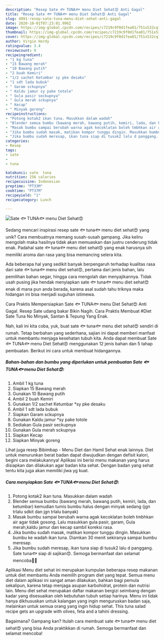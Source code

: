 ```yaml
---
description: "Resep Sate 🐟 TUNA🐟 menu Diet Sehat😍 Anti Gagal"
title: "Resep Sate 🐟 TUNA🐟 menu Diet Sehat😍 Anti Gagal"
slug: 4091-resep-sate-tuna-menu-diet-sehat-anti-gagal
date: 2020-10-01T07:23:01.996Z
image: https://img-global.cpcdn.com/recipes/c7219c9f0d1fea01/751x532cq70/sate-🐟-tuna🐟-menu-diet-sehat😍-foto-resep-utama.jpg
thumbnail: https://img-global.cpcdn.com/recipes/c7219c9f0d1fea01/751x532cq70/sate-🐟-tuna🐟-menu-diet-sehat😍-foto-resep-utama.jpg
cover: https://img-global.cpcdn.com/recipes/c7219c9f0d1fea01/751x532cq70/sate-🐟-tuna🐟-menu-diet-sehat😍-foto-resep-utama.jpg
author: Virgie Hardy
ratingvalue: 3.4
reviewcount: 9
recipeingredient:
- "1 kg tuna"
- "15 Bawang merah"
- "10 Bawang putih"
- "2 buah Kemiri"
- "1/2 sachet Ketumbar sy pke desaku"
- "1 sdt lada bubuk"
- " Garam sckupnya"
- " Kaldu jamur sy pake totole"
- " Gula pasir seckupnya"
- " Gula merah sckupnya"
- " Kecap"
- " Minyak goreng"
recipeinstructions:
- "Potong kotak2 ikan tuna. Masukkan dalam wadah"
- "Blender semua bumbu (bawang merah, bawang putih, kemiri, lada, dan ketumbar) kemudian tumis bumbu halus dengan minyak sedang (jgn trlalu sdkit dan jgn trlalu banyak)"
- "Masak bumbu sampai berubah warna agak kecoklatan boleh tmbhkan air agar tidak gosong. Lalu masukkan gula pasir, garam, Gula merah,kaldu jamur dan kecap sambil koreksi rasa."
- "Jika bumbu sudah masak, matikan kompor tunggu dingin. Masukkan bumbu ke wadah ikan tuna. Diamkan 30 menit sekiranya sampai bumbu meresap."
- "Jika bumbu sudah meresap, ikan tuna siap di tusuk2 lalu d panggang. Sate tuna🐟 siap di sajikan😍. Semoga bermanfaat dan selamat mencoba🙏😊"
categories:
- Resep
tags:
- sate
- 
- tuna

katakunci: sate  tuna 
nutrition: 256 calories
recipecuisine: Indonesian
preptime: "PT33M"
cooktime: "PT37M"
recipeyield: "1"
recipecategory: Lunch

---
```



![Sate 🐟 TUNA🐟 menu Diet Sehat😍](https://img-global.cpcdn.com/recipes/c7219c9f0d1fea01/751x532cq70/sate-🐟-tuna🐟-menu-diet-sehat😍-foto-resep-utama.jpg)

Sedang mencari inspirasi resep sate 🐟 tuna🐟 menu diet sehat😍 yang unik? Cara membuatnya memang susah-susah gampang. Jika keliru mengolah maka hasilnya tidak akan memuaskan dan justru cenderung tidak enak. Padahal sate 🐟 tuna🐟 menu diet sehat😍 yang enak harusnya sih memiliki aroma dan rasa yang bisa memancing selera kita.

Ada beberapa hal yang sedikit banyak berpengaruh terhadap kualitas rasa dari sate 🐟 tuna🐟 menu diet sehat😍, pertama dari jenis bahan, lalu pemilihan bahan segar, hingga cara mengolah dan menyajikannya. Tidak usah pusing jika hendak menyiapkan sate 🐟 tuna🐟 menu diet sehat😍 enak di mana pun anda berada, karena asal sudah tahu triknya maka hidangan ini bisa menjadi suguhan istimewa.

Cara Praktis Mempersiapkan Sate 🐟 TUNA🐟 menu Diet Sehat😍 Anti Gagal. Resep Sate udang bakar Bikin Nagih. Cara Praktis Membuat #Diet Sate Tuna No Minyak, Santan &amp; Tepung Yang Enak.


Nah, kali ini kita coba, yuk, buat sate 🐟 tuna🐟 menu diet sehat😍 sendiri di rumah. Tetap berbahan yang sederhana, sajian ini dapat memberi manfaat untuk membantu menjaga kesehatan tubuh kita. Anda dapat membuat Sate 🐟 TUNA🐟 menu Diet Sehat😍 menggunakan 12 jenis bahan dan 5 tahap pembuatan. Berikut ini cara untuk membuat hidangannya.

<!--inarticleads1-->

##### Bahan-bahan dan bumbu yang diperlukan untuk pembuatan Sate 🐟 TUNA🐟 menu Diet Sehat😍:

1. Ambil 1 kg tuna
1. Siapkan 15 Bawang merah
1. Gunakan 10 Bawang putih
1. Ambil 2 buah Kemiri
1. Gunakan 1/2 sachet Ketumbar *sy pke desaku
1. Ambil 1 sdt lada bubuk
1. Siapkan  Garam sckupnya
1. Gunakan  Kaldu jamur *sy pake totole
1. Sediakan  Gula pasir seckupnya
1. Gunakan  Gula merah sckupnya
1. Siapkan  Kecap
1. Siapkan  Minyak goreng


Lihat juga resep Bibimbap - Menu Diet dan Hamil Sehat enak lainnya. Diet untuk menurunkan berat badan dapat diwujudkan dengan defisit kalori, begini cara melakukannya! Aplikasi ini berisi menu makanan yang harus disiapkan dan dilakukan agar badan kita sehat. Dengan badan yang sehat tentu kita juga akan memiliki jiwa yg kuat. 

<!--inarticleads2-->

##### Cara menyiapkan Sate 🐟 TUNA🐟 menu Diet Sehat😍:

1. Potong kotak2 ikan tuna. Masukkan dalam wadah
1. Blender semua bumbu (bawang merah, bawang putih, kemiri, lada, dan ketumbar) kemudian tumis bumbu halus dengan minyak sedang (jgn trlalu sdkit dan jgn trlalu banyak)
1. Masak bumbu sampai berubah warna agak kecoklatan boleh tmbhkan air agar tidak gosong. Lalu masukkan gula pasir, garam, Gula merah,kaldu jamur dan kecap sambil koreksi rasa.
1. Jika bumbu sudah masak, matikan kompor tunggu dingin. Masukkan bumbu ke wadah ikan tuna. Diamkan 30 menit sekiranya sampai bumbu meresap.
1. Jika bumbu sudah meresap, ikan tuna siap di tusuk2 lalu d panggang. Sate tuna🐟 siap di sajikan😍. Semoga bermanfaat dan selamat mencoba🙏😊


Aplikasi Menu diet sehat ini merupakan kumpulan beberapa resep makanan untuk diet membantu Anda memilih program diet yang tepat. Semua menu diet dalam aplikasi ini sangat aman dilakukan, bahkan bagi pemula sekalipun, karena tetap menjaga asupan karbohidrat, protein dan nutrisi lain. Menu diet sehat merupakan daftar makanan bergizi seimbang dengan kadar yang disesuaikan oleh kebutuhan tubuh setiap harinya. Menu ini tidak hanya dikhususkan untuk kalangan yang ingin menguruskan badan saja, melainkan untuk semua orang yang ingin hidup sehat. This tuna salad recipe gets an upgrade with olives, feta and a tahini dressing. 

Bagaimana? Gampang kan? Itulah cara membuat sate 🐟 tuna🐟 menu diet sehat😍 yang bisa Anda praktikkan di rumah. Semoga bermanfaat dan selamat mencoba!
